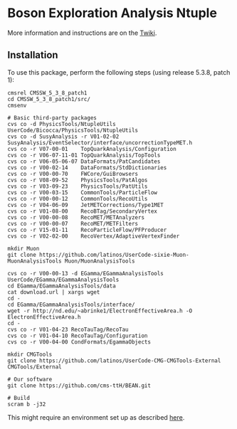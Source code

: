 # Boson Exploration Analysis Ntuple

More information and instructions are on the [Twiki](https://twiki.cern.ch/twiki/bin/viewauth/CMS/TTbarHiggs).

## Installation

To use this package, perform the following steps (using release 5.3.8, patch 1):

    cmsrel CMSSW_5_3_8_patch1
    cd CMSSW_5_3_8_patch1/src/
    cmsenv

    # Basic third-party packages
    cvs co -d PhysicsTools/NtupleUtils UserCode/Bicocca/PhysicsTools/NtupleUtils
    cvs co -d SusyAnalysis -r V01-02-02 SusyAnalysis/EventSelector/interface/uncorrectionTypeMET.h
    cvs co -r V07-00-01    TopQuarkAnalysis/Configuration
    cvs co -r V06-07-11-01 TopQuarkAnalysis/TopTools
    cvs co -r V06-05-06-07 DataFormats/PatCandidates
    cvs co -r V00-02-14    DataFormats/StdDictionaries
    cvs co -r V00-00-70    FWCore/GuiBrowsers
    cvs co -r V08-09-52    PhysicsTools/PatAlgos
    cvs co -r V03-09-23    PhysicsTools/PatUtils
    cvs co -r V00-03-15    CommonTools/ParticleFlow
    cvs co -r V00-00-12    CommonTools/RecoUtils
    cvs co -r V04-06-09    JetMETCorrections/Type1MET
    cvs co -r V01-08-00    RecoBTag/SecondaryVertex
    cvs co -r V00-00-08    RecoMET/METAnalyzers
    cvs co -r V00-00-07    RecoMET/METFilters
    cvs co -r V15-01-11    RecoParticleFlow/PFProducer
    cvs co -r V02-02-00    RecoVertex/AdaptiveVertexFinder

    mkdir Muon
    git clone https://github.com/latinos/UserCode-sixie-Muon-MuonAnalysisTools Muon/MuonAnalysisTools

    cvs co -r V00-00-13 -d EGamma/EGammaAnalysisTools UserCode/EGamma/EGammaAnalysisTools
    cd EGamma/EGammaAnalysisTools/data
    cat download.url | xargs wget
    cd -
    cd EGamma/EGammaAnalysisTools/interface/
    wget -r http://nd.edu/~abrinke1/ElectronEffectiveArea.h -O ElectronEffectiveArea.h
    cd -
    cvs co -r V01-04-23 RecoTauTag/RecoTau
    cvs co -r V01-04-10 RecoTauTag/Configuration
    cvs co -r V00-04-00 CondFormats/EgammaObjects

    mkdir CMGTools
    git clone https://github.com/latinos/UserCode-CMG-CMGTools-External CMGTools/External

    # Our software
    git clone https://github.com/cms-ttH/BEAN.git

    # Build
    scram b -j32

This might require an environment set up as described [here](http://wiki.crc.nd.edu/wiki/index.php/NDCMS_SettingUpEnvironment).
